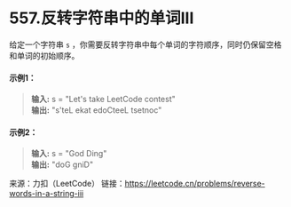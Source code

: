 # 557.反转字符串中的单词III
给定一个字符串 ```s``` ，你需要反转字符串中每个单词的字符顺序，同时仍保留空格和单词的初始顺序。
#### 示例1：
> **输入:**  s = "Let's take LeetCode contest"  
> **输出:**  "s'teL ekat edoCteeL tsetnoc"  
#### 示例2：
> **输入:**  s = "God Ding"  
> **输出:**  "doG gniD"  

来源：力扣（LeetCode） 链接：https://leetcode.cn/problems/reverse-words-in-a-string-iii
